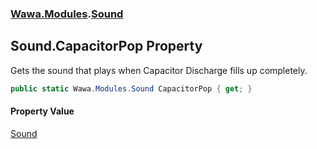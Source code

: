 ### [Wawa.Modules](Wawa.Modules.md 'Wawa.Modules').[Sound](Sound.md 'Wawa.Modules.Sound')

## Sound.CapacitorPop Property

Gets the sound that plays when Capacitor Discharge fills up completely.

```csharp
public static Wawa.Modules.Sound CapacitorPop { get; }
```

#### Property Value
[Sound](Sound.md 'Wawa.Modules.Sound')